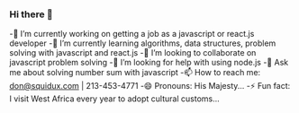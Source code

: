 ### Hi there 👋

-🔭 I’m currently working on getting a job as a javascript or react.js developer
-🌱 I’m currently learning algorithms, data structures, problem solving with javascript and react.js
-👯 I’m looking to collaborate on javascript problem solving
-🤔 I’m looking for help with using node.js
-💬 Ask me about solving number sum with javascript
-📫 How to reach me: don@squidux.com | 213-453-4771
-😄 Pronouns: His Majesty...
-⚡ Fun fact: I visit West Africa every year to adopt cultural customs...

